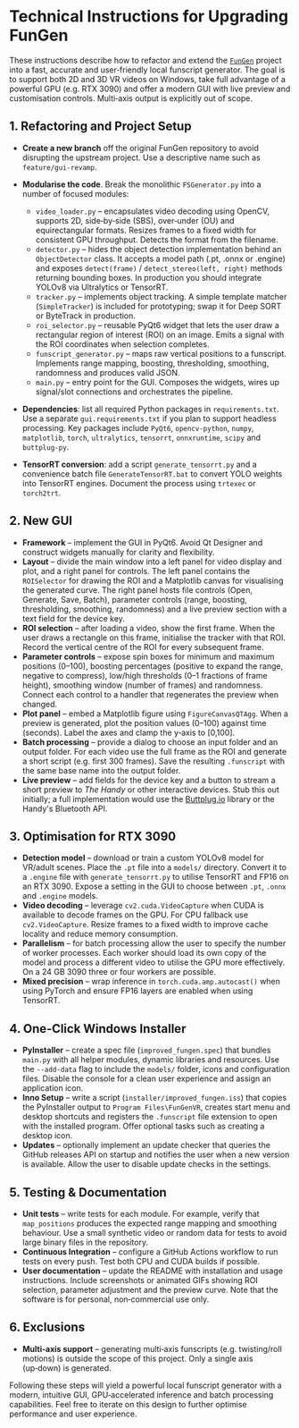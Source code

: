 # Technical Instructions for Upgrading FunGen

These instructions describe how to refactor and extend the
[`FunGen`](https://github.com/ack00gar/FunGen-AI-Powered-Funscript-Generator)
project into a fast, accurate and user‑friendly local funscript
generator.  The goal is to support both 2D and 3D VR videos on
Windows, take full advantage of a powerful GPU (e.g. RTX 3090) and
offer a modern GUI with live preview and customisation controls.
Multi‑axis output is explicitly out of scope.

## 1. Refactoring and Project Setup

* **Create a new branch** off the original FunGen repository to avoid
  disrupting the upstream project.  Use a descriptive name such as
  `feature/gui-revamp`.
* **Modularise the code**.  Break the monolithic `FSGenerator.py` into
  a number of focused modules:

  - `video_loader.py` – encapsulates video decoding using OpenCV,
    supports 2D, side‑by‑side (SBS), over‑under (OU) and
    equirectangular formats.  Resizes frames to a fixed width for
    consistent GPU throughput.  Detects the format from the filename.
  - `detector.py` – hides the object detection implementation behind
    an `ObjectDetector` class.  It accepts a model path (.pt, .onnx
    or .engine) and exposes `detect(frame)` / `detect_stereo(left,
    right)` methods returning bounding boxes.  In production you
    should integrate YOLOv8 via Ultralytics or TensorRT.
  - `tracker.py` – implements object tracking.  A simple template
    matcher (`SimpleTracker`) is included for prototyping; swap it
    for Deep SORT or ByteTrack in production.
  - `roi_selector.py` – reusable PyQt6 widget that lets the user
    draw a rectangular region of interest (ROI) on an image.  Emits
    a signal with the ROI coordinates when selection completes.
  - `funscript_generator.py` – maps raw vertical positions to a
    funscript.  Implements range mapping, boosting, thresholding,
    smoothing, randomness and produces valid JSON.
  - `main.py` – entry point for the GUI.  Composes the widgets,
    wires up signal/slot connections and orchestrates the pipeline.

* **Dependencies**: list all required Python packages in
  `requirements.txt`.  Use a separate `gui.requirements.txt` if you
  plan to support headless processing.  Key packages include
  `PyQt6`, `opencv-python`, `numpy`, `matplotlib`, `torch`,
  `ultralytics`, `tensorrt`, `onnxruntime`, `scipy` and
  `buttplug-py`.
* **TensorRT conversion**: add a script `generate_tensorrt.py` and a
  convenience batch file `GenerateTensorRT.bat` to convert YOLO
  weights into TensorRT engines.  Document the process using
  `trtexec` or `torch2trt`.

## 2. New GUI

* **Framework** – implement the GUI in PyQt6.  Avoid Qt Designer and
  construct widgets manually for clarity and flexibility.
* **Layout** – divide the main window into a left panel for video
  display and plot, and a right panel for controls.  The left panel
  contains the `ROISelector` for drawing the ROI and a Matplotlib
  canvas for visualising the generated curve.  The right panel hosts
  file controls (Open, Generate, Save, Batch), parameter controls
  (range, boosting, thresholding, smoothing, randomness) and a live
  preview section with a text field for the device key.
* **ROI selection** – after loading a video, show the first frame.
  When the user draws a rectangle on this frame, initialise the
  tracker with that ROI.  Record the vertical centre of the ROI for
  every subsequent frame.
* **Parameter controls** – expose spin boxes for minimum and maximum
  positions (0–100), boosting percentages (positive to expand the
  range, negative to compress), low/high thresholds (0–1 fractions
  of frame height), smoothing window (number of frames) and
  randomness.  Connect each control to a handler that regenerates
  the preview when changed.
* **Plot panel** – embed a Matplotlib figure using
  `FigureCanvasQTAgg`.  When a preview is generated, plot the
  position values (0–100) against time (seconds).  Label the axes
  and clamp the y‑axis to [0,100].
* **Batch processing** – provide a dialog to choose an input folder
  and an output folder.  For each video use the full frame as the
  ROI and generate a short script (e.g. first 300 frames).  Save the
  resulting `.funscript` with the same base name into the output
  folder.
* **Live preview** – add fields for the device key and a button to
  stream a short preview to *The Handy* or other interactive devices.
  Stub this out initially; a full implementation would use the
  [Buttplug.io](https://buttplug.io/) library or the Handy's
  Bluetooth API.

## 3. Optimisation for RTX 3090

* **Detection model** – download or train a custom YOLOv8 model for
  VR/adult scenes.  Place the `.pt` file into a `models/` directory.
  Convert it to a `.engine` file with `generate_tensorrt.py` to
  utilise TensorRT and FP16 on an RTX 3090.  Expose a setting in
  the GUI to choose between `.pt`, `.onnx` and `.engine` models.
* **Video decoding** – leverage `cv2.cuda.VideoCapture` when CUDA is
  available to decode frames on the GPU.  For CPU fallback use
  `cv2.VideoCapture`.  Resize frames to a fixed width to improve
  cache locality and reduce memory consumption.
* **Parallelism** – for batch processing allow the user to specify
  the number of worker processes.  Each worker should load its own
  copy of the model and process a different video to utilise the GPU
  more effectively.  On a 24 GB 3090 three or four workers are
  possible.
* **Mixed precision** – wrap inference in `torch.cuda.amp.autocast()`
  when using PyTorch and ensure FP16 layers are enabled when using
  TensorRT.

## 4. One‑Click Windows Installer

* **PyInstaller** – create a spec file (`improved_fungen.spec`) that
  bundles `main.py` with all helper modules, dynamic libraries and
  resources.  Use the `--add-data` flag to include the `models/`
  folder, icons and configuration files.  Disable the console for a
  clean user experience and assign an application icon.
* **Inno Setup** – write a script (`installer/improved_fungen.iss`)
  that copies the PyInstaller output to `Program Files\FunGenVR`,
  creates start menu and desktop shortcuts and registers the
  `.funscript` file extension to open with the installed program.
  Offer optional tasks such as creating a desktop icon.
* **Updates** – optionally implement an update checker that queries
  the GitHub releases API on startup and notifies the user when a
  new version is available.  Allow the user to disable update
  checks in the settings.

## 5. Testing & Documentation

* **Unit tests** – write tests for each module.  For example, verify
  that `map_positions` produces the expected range mapping and
  smoothing behaviour.  Use a small synthetic video or random data
  for tests to avoid large binary files in the repository.
* **Continuous Integration** – configure a GitHub Actions workflow to
  run tests on every push.  Test both CPU and CUDA builds if
  possible.
* **User documentation** – update the README with installation and
  usage instructions.  Include screenshots or animated GIFs showing
  ROI selection, parameter adjustment and the preview curve.  Note
  that the software is for personal, non‑commercial use only.

## 6. Exclusions

* **Multi‑axis support** – generating multi‑axis funscripts (e.g.
  twisting/roll motions) is outside the scope of this project.  Only
  a single axis (up‑down) is generated.

Following these steps will yield a powerful local funscript
generator with a modern, intuitive GUI, GPU‑accelerated inference and
batch processing capabilities.  Feel free to iterate on this design
to further optimise performance and user experience.
